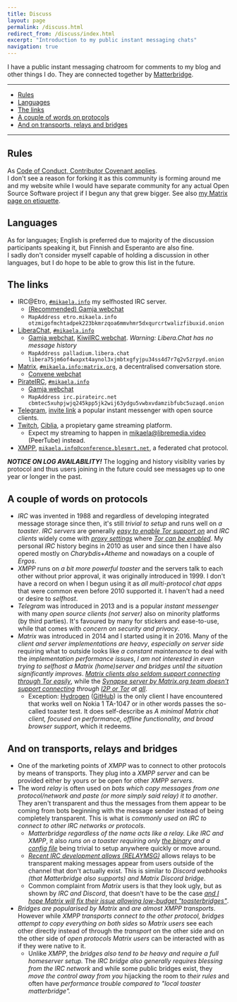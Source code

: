 ```yaml
---
title: Discuss
layout: page
permalink: /discuss.html
redirect_from: /discuss/index.html
excerpt: "Introduction to my public instant messaging chats"
navigation: true
---
```


I have a public instant messaging chatroom for comments to my
blog and other things I do. They are connected together by [Matterbridge](https://github.com/42wim/matterbridge/#matterbridge).

---

<!-- editorconfig-checker-disable -->
<!-- prettier-ignore-start -->

<!-- START doctoc generated TOC please keep comment here to allow auto update -->
<!-- DON'T EDIT THIS SECTION, INSTEAD RE-RUN doctoc TO UPDATE -->

- [Rules](#rules)
- [Languages](#languages)
- [The links](#the-links)
- [A couple of words on protocols](#a-couple-of-words-on-protocols)
- [And on transports, relays and bridges](#and-on-transports-relays-and-bridges)

<!-- END doctoc generated TOC please keep comment here to allow auto update -->

<!-- prettier-ignore-end -->
<!-- editorconfig-checker-enable -->

---

## Rules

As [Code of Conduct, Contributor Covenant applies](https://www.contributor-covenant.org/version/2/0/code_of_conduct/).<br>
I don't see a reason for forking it as this community is forming around me
and my website while I would have separate community for any actual Open
Source Software project if I begun any that grew bigger. See also
[my Matrix page on etiquette](/matrix/index.html#is-there-any-kind-of-matrix-etiquette-i-should-know-about).

## Languages

As for languages; English is preferred due to majority of the discussion
participants speaking it, but Finnish and Esperanto are also fine.<br> I sadly
don't consider myself capable of holding a discussion in other languages, but
I do hope to be able to grow this list in the future.

## The links

- IRC@Etro, [`#mikaela.info`](ircs://etro.mikaela.info:6697/#mikaela.info)
  my selfhosted IRC server.
  - [(Recommended) Gamja webchat](https://irc.etro.mikaela.info/#mikaela.info)
  - `MapAddress etro.mikaela.info otzmigofmchtadpek223bkmrzqoa6mmvhmr5dxqurcrtwalizfibuxid.onion`
- [LiberaChat], [`#mikaela.info`](ircs://irc.libera.chat:6697/#mikaela.info)
  - [Gamja webchat](https://web.libera.chat/gamja/#mikaela.info), [KiwiIRC webchat](https://web.libera.chat/#mikaela.info). _Warning: Libera.Chat has no message history_
  - `MapAddress palladium.libera.chat libera75jm6of4wxpxt4aynol3xjmbtxgfyjpu34ss4d7r7q2v5zrpyd.onion`
- [Matrix], [`#mikaela.info:matrix.org`](matrix:roomid/ruWhXaXgrPjaSSecvb:matrix.org?action=join&via=matrix.org&via=tedomum.net&via=the-apothecary.club),
  a decentralised conversation store.
  - [Convene webchat](https://letsconvene.im/app/#/join/%23mikaela.info:matrix.org)
- [PirateIRC], [`#mikaela.info`](ircs://irc.pirateirc.net:6697/#mikaela.info)
  - [Gamja webchat](https://webchat.pirateirc.net/)
  - `MapAddress irc.pirateirc.net cbmtec5xuhpjwjq245kpp5jk2wij63ydgu5vwbxvdamzibfubc5uzaqd.onion`
- [Telegram], [invite link](https://t.me/joinchat/OEuthjzmg60xNzA0) a
  popular instant messenger with open source clients.
- [Twitch], [Ciblia](https://twitch.tv/Ciblia), a propietary game streaming
  platform.
  - Expect my streaming to happen in [mikaela@libremedia.video](https://libremedia.video/accounts/mikaela/)
    (PeerTube) instead.
- [XMPP], [`mikaela.info@conference.blesmrt.net`](xmpp:mikaela.info@conference.blesmrt.net?join),
  a federated chat protocol.

[ergochat]: https://ergo.chat/
[liberachat]: https://libera.chat/
[nixnet irc]: https://docs.nixnet.services/IRC
[matrix]: https://matrix.org/
[pirateirc]: https://pirateirc.net/
[telegram]: https://telegram.org/
[twitch]: https://twitch.tv/
[xmpp]: https://xmpp.org/

**_NOTICE ON LOG AVAILABILITY!_** The logging and history visiblity varies by protocol and thus
users joining in the future could see messages up to one year or longer in the
past.

## A couple of words on protocols

- _IRC_ was invented in 1988 and regardless of developing integrated message
  storage since then, it's still _trivial to setup_ and runs well on _a toaster_.
  _IRC servers_ are generally _[easy to enable Tor support on](https://github.com/ergochat/ergo/blob/master/docs/MANUAL.md#tor)_ and _IRC clients_
  widely come with _[proxy settings](https://hexchat.readthedocs.io/en/latest/tips.html#tor)_ where _[Tor can be enabled](https://weechat.org/files/doc/stable/weechat_user.en.html#irc_tor_sasl)_. My personal
  _IRC_ history begins in 2010 as user and since then I have also opered
  mostly on _Charybdis+Atheme_ and nowadays on a couple of _Ergos_.
- _XMPP_ runs on _a bit more powerful toaster_ and the servers talk to each other
  without prior approval, it was originally introduced in 1999. I don't have
  a record on when I begun using it as _all multi-protocol chat apps_ that were
  common even before 2010 supported it. I haven't had a need or desire to _selfhost_.
- _Telegram_ was introduced in 2013 and is a popular _instant messenger_ with
  many _open source clients (not server)_ also on minority platforms (by third
  parties). It's favoured by many for stickers and ease-to-use, while that
  comes with _concern on security and privacy_.
- _Matrix_ was introduced in 2014 and I started using it in 2016. Many of the
  _client and server implementations are heavy_, _especially on server side_ requiring what to outside looks
  like _a constant maintenance_ to deal with the _implementation performance issues_,
  _I am not interested in even trying to selfhost a Matrix (home)server and bridges
  until the situation significantly improves_. _[Matrix clients also seldom support connecting through Tor easily](https://github.com/vector-im/element-meta/issues/200)_,
  while the _[Synapse server by Matrix.org team doesn't support connecting](https://github.com/matrix-org/synapse/issues/5152) through [I2P or Tor](https://github.com/matrix-org/synapse/issues/5455) at [all](https://github.com/matrix-org/synapse/issues/7088)_.
  - Exception: [Hydrogen](https://hydrogen.element.io) ([GitHub](https://github.com/vector-im/hydrogen-web))
    is the only client I have encountered that works well on Nokia 1 TA-1047
    or in other words passes the so-called toaster test. It does self-describe
    as _A minimal Matrix chat client, focused on performance, offline
    functionality, and broad browser support_, which it redeems.

## And on transports, relays and bridges

- One of the marketing points of _XMPP_ was to connect to other protocols by
  means of transports. They plug into a _XMPP server_ and can be provided either
  by yours or be open for other _XMPP servers_.
- The word _relay_ is often used on _bots which copy messages from one protocol/network
  and paste (or more simply said relay) it to another_. They aren't transparent and thus the
  messages from them appear to be coming from bots beginning with the message
  sender instead of being completely transparent. This is what is _commonly
  used on IRC to connect to other IRC networks or protocols_.
  - _Matterbridge regardless of the name acts like a relay. Like IRC and XMPP_,
    it also _runs on a toaster requiring only [the binary](https://github.com/42wim/matterbridge/releases)
    and a [config file](https://gitea.blesmrt.net/mikaela/gist/src/branch/master/irc/matterbridge/matterbridge-example.toml)_
    being trivial to setup anywhere quickly or move around.
  - _[Recent IRC development allows (RELAYMSG)](https://github.com/ircv3/ircv3-specifications/pull/417)_
    allows relays to be transparent making messages appear from users outside
    of the channel that don't actually exist. This is similar to _Discord webhooks
    (that Matterbridge also supports) and Matrix Discord bridge_.
  - Common complaint from _Matrix_ users is that they look ugly, but as shown
    by _IRC and Discord_, that doesn't have to be the case
    _[and I hope Matrix will fix their issue allowing low-budget "toasterbridges"](https://github.com/matrix-org/matrix-spec/issues/840)_.
- _Bridges are popularised by Matrix_ and _are almost XMPP transports_. However
  while _XMPP transports connect to the other protocol, bridges attempt to
  copy everything on both sides_ so _Matrix users_ see each other directly instead
  of through the _transport_ on the other side and on the other side of _open protocols_
  _Matrix users_ can be interacted with as if they were native to it.
  - Unlike _XMPP_, the _bridges also tend to be heavy and require a full homeserver
    setup._ The _IRC bridge also generally requires blessing from the IRC network_
    and while some public bridges exist, they _move the control away from you_
    hijacking the room to _their rules_ and often have _performance trouble
    compared to "local toaster matterbridge"._
